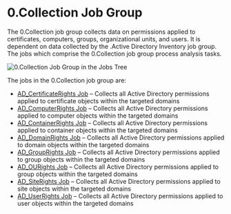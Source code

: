 # 0.Collection Job Group

The 0.Collection job group collects data on permissions applied to certificates, computers, groups,
organizational units, and users. It is dependent on data collected by the .Active Directory
Inventory job group. The jobs which comprise the 0.Collection job group process analysis tasks.

![0.Collection Job Group in the Jobs Tree](/img/product_docs/accessanalyzer/admin/hostmanagement/jobstree.webp)

The jobs in the 0.Collection job group are:

- [AD_CertificateRights Job](/docs/accessanalyzer/12.0/solutions/active-directory-permissions-analyzer/collection/ad_certificaterights.md) – Collects all Active Directory permissions
  applied to certificate objects within the targeted domains
- [AD_ComputerRights Job](/docs/accessanalyzer/12.0/solutions/active-directory-permissions-analyzer/collection/ad_computerrights.md) – Collects all Active Directory permissions applied
  to computer objects within the targeted domains
- [AD_ContainerRights Job](/docs/accessanalyzer/12.0/solutions/active-directory-permissions-analyzer/collection/ad_containerrights.md) – Collects all Active Directory permissions
  applied to container objects within the targeted domains
- [AD_DomainRights Job](/docs/accessanalyzer/12.0/solutions/active-directory-permissions-analyzer/collection/ad_domainrights.md) – Collects all Active Directory permissions applied to
  domain objects within the targeted domains
- [AD_GroupRights Job](/docs/accessanalyzer/12.0/solutions/active-directory-permissions-analyzer/collection/ad_grouprights.md) – Collects all Active Directory permissions applied to
  group objects within the targeted domains
- [AD_OURights Job](/docs/accessanalyzer/12.0/solutions/active-directory-permissions-analyzer/collection/ad_ourights.md) – Collects all Active Directory permissions applied to group
  objects within the targeted domains
- [AD_SiteRights Job](/docs/accessanalyzer/12.0/solutions/active-directory-permissions-analyzer/collection/ad_siterights.md) – Collects all Active Directory permissions applied to site
  objects within the targeted domains
- [AD_UserRights Job](/docs/accessanalyzer/12.0/solutions/active-directory-permissions-analyzer/collection/ad_userrights.md) – Collects all Active Directory permissions applied to user
  objects within the targeted domains
